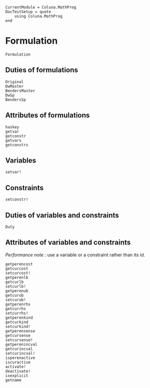 ```@meta
CurrentModule = Coluna.MathProg
DocTestSetup = quote
    using Coluna.MathProg
end
```

# Formulation

```@docs
Formulation
```

## Duties of formulations

```@docs
Original
DwMaster
BendersMaster
DwSp
BendersSp
```

## Attributes of formulations

```@docs
haskey
getvar
getconstr
getvars
getconstrs
```

## Variables

```@docs
setvar!
```

## Constraints

```@docs
setconstr!
```

## Duties of variables and constraints

```@docs
Duty
```

## Attributes of variables and constraints

*Performance note* : use a variable or a constraint rather than its id.

```@docs
getperencost
getcurcost
setcurcost!
getperenlb
getcurlb
setcurlb!
getperenub
getcurub
setcurub!
getperenrhs
getcurrhs
setcurrhs!
getperenkind
getcurkind
setcurkind!
getperensense
getcursense
setcursense!
getperenincval
getcurincval
setcurincval!
isperenactive
iscuractive
activate!
deactivate!
isexplicit
getname
```

